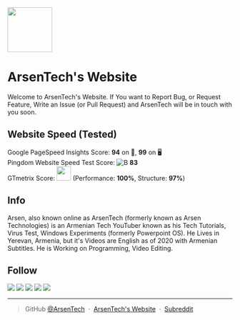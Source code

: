 <img src="https://user-images.githubusercontent.com/62609185/103670843-93990d00-4f93-11eb-8d40-8d400785b3d2.png" width="100">

# ArsenTech's Website
Welcome to ArsenTech's Website. If You want to Report Bug, or Request Feature, Write an Issue (or Pull Request) and ArsenTech will be in touch with you soon.

## Website Speed (Tested)
Google PageSpeed Insights Score: **94** on 📱, **99** on 🖥 <br>
Pingdom Website Speed Test Score: ![B](https://user-images.githubusercontent.com/62609185/103669483-d2c65e80-4f91-11eb-9371-7c1116f4446c.PNG) **83** <br>
GTmetrix Score: <span></span><img src="https://user-images.githubusercontent.com/62609185/103670287-d27a9300-4f92-11eb-94dd-c46532b8f921.PNG" width="32" /><span></span> (Performance: **100%**, Structure: **97%**)

## Info
Arsen, also known online as ArsenTech (formerly known as Arsen Technologies) is an Armenian Tech YouTuber known as his Tech Tutorials, Virus Test, Windows Experiments (formerly Powerpoint OS).
He Lives in Yerevan, Armenia, but it's Videos are English as of 2020 with Armenian Subtitles. He is Working on Programming, Video Editing.

## Follow
<a href="https://www.youtube.com/channel/UCrtH0g6NE8tW5VIEgDySYtg" target="_blank"><img src="https://img.shields.io/badge/ArsenTech%20-%231DD1A1.svg?&style=for-the-badge&logo=YouTube&logoColor=FF0000"/></a>
<a href="https://scratch.mit.edu/users/ArsenTech/" target="_blank"><img src="https://img.shields.io/badge/-ArsenTech-1DD1A1?style=for-the-badge&logo=scratch&logoColor=orange"></a>
<a href="https://www.reddit.com/user/ArsenTech" target="_blank"><img src="https://img.shields.io/badge/-ArsenTech-1DD1A1?style=for-the-badge&logo=reddit&logoColor=FF4500"></a>
<a href="https://codepen.io/ArsenJS" target="_blank"><img src="https://img.shields.io/badge/-ArsenTech-1DD1A1?style=for-the-badge&logo=codepen&logoColor=black"></a>
<a href="https://github.com/ArsenTech" target="_blank"><img src="https://img.shields.io/badge/-ArsenTech-1DD1A1?style=for-the-badge&amp;logo=github&amp;logoColor=24292e"></a>

---

> GitHub [@ArsenTech](https://github.com/ArsenTech) &nbsp;&middot;&nbsp;
> [ArsenTech's Website](https://arsentech.github.io) &nbsp;&middot;&nbsp;
> [Subreddit](https://www.reddit.com/r/ArsenTech/)
